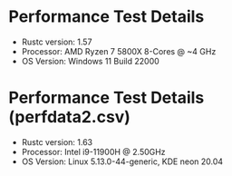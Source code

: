 # Performance Test Details
* Rustc version: 1.57
* Processor: AMD Ryzen 7 5800X 8-Cores @ ~4 GHz
* OS Version: Windows 11 Build 22000

# Performance Test Details (perfdata2.csv)
* Rustc version: 1.63
* Processor: Intel i9-11900H @ 2.50GHz
* OS Version: Linux 5.13.0-44-generic, KDE neon 20.04
